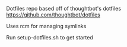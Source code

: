 Dotfiles repo based off of thoughtbot's dotfiles https://github.com/thoughtbot/dotfiles

Uses rcm for managing symlinks

Run setup-dotfiles.sh to get started
